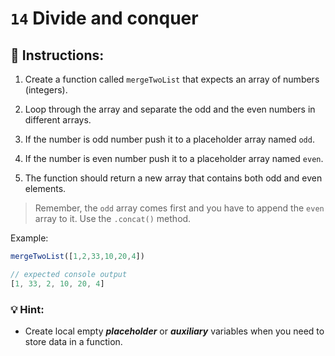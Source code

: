 # `14` Divide and conquer

## 📝 Instructions:

1. Create a function called `mergeTwoList` that expects an array of numbers (integers).

2. Loop through the array and separate the odd and the even numbers in different arrays.

3. If the number is odd number push it to a placeholder array named `odd`.

4. If the number is even number push it to a placeholder array named `even`.

5. The function should return a new array that contains both odd and even elements. 
> Remember, the `odd` array comes first and you have to append the `even` array to it. Use the `.concat()` method.  


Example:

```js
mergeTwoList([1,2,33,10,20,4])

// expected console output
[1, 33, 2, 10, 20, 4]
```

### 💡 Hint:

+ Create local empty ***placeholder*** or ***auxiliary*** variables when you need to store data in a function.
